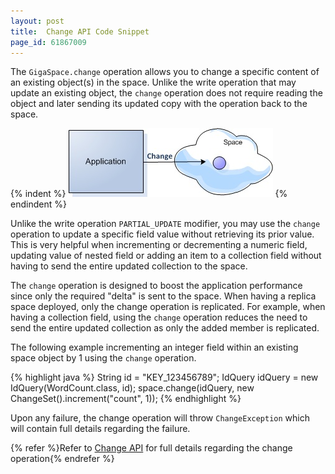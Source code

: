 ```yaml
---
layout: post
title:  Change API Code Snippet
page_id: 61867009
---
```


The `GigaSpace.change` operation allows you to change a specific content of an existing object(s) in the space. Unlike the write operation that may update an existing object, the `change` operation does not require reading the object and later sending its updated copy with the operation back to the space.

{% indent %}
![changeAPI.jpg](/attachment_files/changeAPI.jpg)
{% endindent %}

Unlike the write operation `PARTIAL_UPDATE` modifier, you may use the `change` operation to update a specific field value without retrieving its prior value. This is very helpful when incrementing or decrementing a numeric field, updating value of nested field or adding an item to a collection field without having to send the entire updated collection to the space.

The `change` operation is designed to boost the application performance since only the required "delta" is sent to the space. When having a replica space deployed, only the change operation is replicated. For example, when having a collection field, using the `change` operation reduces the need to send the entire updated collection as only the added member is replicated.

The following example incrementing an integer field within an existing space object by 1 using the `change` operation.

{% highlight java %}
String id = "KEY_123456789";
IdQuery<WordCount> idQuery = new IdQuery<WordCount>(WordCount.class, id);
space.change(idQuery, new ChangeSet().increment("count", 1));
{% endhighlight %}

Upon any failure, the change operation will throw `ChangeException` which will contain full details regarding the failure.

{% refer %}Refer to [Change API](/xap96/change-api.html) for full details regarding the change operation{% endrefer %}

